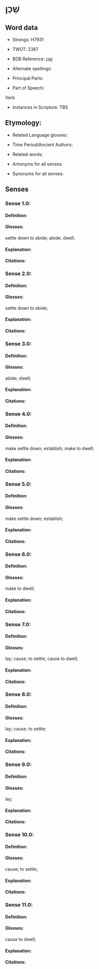 # שָׁכַן

<!-- Status: S2="NeedsEdits" -->
<!-- Lexica used for edits:   -->

## Word data

* Strongs: H7931

* TWOT: 2387

* BDB Reference: [שָׁכַן](rc://en/bdb/dict/v.de.aa)

* Alternate spellings:

* Principal Parts:

* Part of Speech:

Verb

* Instances in Scripture: TBS

## Etymology:

* Related Language glosses:

* Time Period/Ancient Authors:

* Related words:

* Antonyms for all senses:

* Synonyms for all senses:

## Senses

### Sense 1.0:

#### Definition:

#### Glosses:

settle down to abide; abide; dwell; 

#### Explanation:

#### Citations:



### Sense 2.0:

#### Definition:

#### Glosses:

settle down to abide; 

#### Explanation:

#### Citations:



### Sense 3.0:

#### Definition:

#### Glosses:

abide; dwell; 

#### Explanation:

#### Citations:



### Sense 4.0:

#### Definition:

#### Glosses:

make settle down; establish; make to dwell; 

#### Explanation:

#### Citations:



### Sense 5.0:

#### Definition:

#### Glosses:

make settle down; establish; 

#### Explanation:

#### Citations:



### Sense 6.0:

#### Definition:

#### Glosses:

make to dwell; 

#### Explanation:

#### Citations:



### Sense 7.0:

#### Definition:

#### Glosses:

lay; cause; to settle; cause to dwell; 

#### Explanation:

#### Citations:



### Sense 8.0:

#### Definition:

#### Glosses:

lay; cause; to settle; 

#### Explanation:

#### Citations:



### Sense 9.0:

#### Definition:

#### Glosses:

lay; 

#### Explanation:

#### Citations:



### Sense 10.0:

#### Definition:

#### Glosses:

cause; to settle; 

#### Explanation:

#### Citations:



### Sense 11.0:

#### Definition:

#### Glosses:

cause to dwell; 

#### Explanation:

#### Citations:



